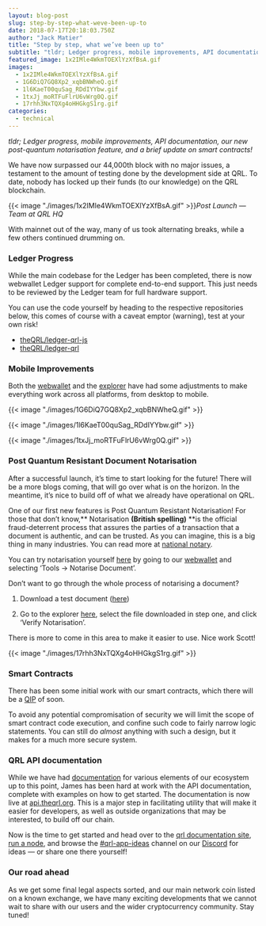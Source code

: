```yaml
---
layout: blog-post
slug: step-by-step-what-weve-been-up-to
date: 2018-07-17T20:18:03.750Z
author: "Jack Matier"
title: "Step by step, what we’ve been up to"
subtitle: "tldr; Ledger progress, mobile improvements, API documentation, our new post-quantum notarisation feature, and a brief update on smart contracts!"
featured_image: 1x2IMle4WkmTOEXlYzXfBsA.gif
images:
  - 1x2IMle4WkmTOEXlYzXfBsA.gif
  - 1G6DiQ7GQ8Xp2_xqbBNWheQ.gif
  - 1l6KaeT00quSag_RDdIYYbw.gif
  - 1txJj_moRTFuFlrU6vWrg0Q.gif
  - 17rhh3NxTQXg4oHHGkgS1rg.gif
categories:
  - technical
---
```


*tldr; Ledger progress, mobile improvements, API documentation, our new post-quantum notarisation feature, and a brief update on smart contracts!*

We have now surpassed our 44,000th block with no major issues, a testament to the amount of testing done by the development side at QRL. To date, nobody has locked up their funds (to our knowledge) on the QRL blockchain.

{{< image "./images/1x2IMle4WkmTOEXlYzXfBsA.gif" >}}*Post Launch — Team at QRL HQ*

With mainnet out of the way, many of us took alternating breaks, while a few others continued drumming on.

### Ledger Progress

While the main codebase for the Ledger has been completed, there is now webwallet Ledger support for complete end-to-end support. This just needs to be reviewed by the Ledger team for full hardware support.

You can use the code yourself by heading to the respective repositories below, this comes of course with a caveat emptor (warning), test at your own risk!

- [theQRL/ledger-qrl-js](https://github.com/theQRL/ledger-qrl-js)
- [theQRL/ledger-qrl](https://github.com/theQRL/ledger-qrl)

### Mobile Improvements

Both the [webwallet](https://wallet.theqrl.org) and the [explorer](https://explorer.theqrl.org/) have had some adjustments to make everything work across all platforms, from desktop to mobile.

{{< image "./images/1G6DiQ7GQ8Xp2_xqbBNWheQ.gif" >}}

{{< image "./images/1l6KaeT00quSag_RDdIYYbw.gif" >}}

{{< image "./images/1txJj_moRTFuFlrU6vWrg0Q.gif" >}}

### Post Quantum Resistant Document Notarisation

After a successful launch, it’s time to start looking for the future! There will be a more blogs coming, that will go over what is on the horizon. In the meantime, it’s nice to build off of what we already have operational on QRL.

One of our first new features is Post Quantum Resistant Notarisation! For those that don’t know,** Notarisation **(British spelling)** **is the official fraud-deterrent process that assures the parties of a transaction that a document is authentic, and can be trusted. As you can imagine, this is a big thing in many industries. You can read more at [national notary](https://www.nationalnotary.org/knowledge-center/about-notaries/what-is-notarization).

You can try notarisation yourself [here](https://wallet.theqrl.org) by going to our [webwallet](https://wallet.theqrl.org) and selecting ‘Tools -&gt; Notarise Document’.

Don’t want to go through the whole process of notarising a document?

1. Download a test document ([here](https://cryptome.org/2016/01/CNSA-Suite-and-Quantum-Computing-FAQ.pdf))

1. Go to the explorer [here](https://explorer.theqrl.org/tx/9f2b01c3ed74cdeb7d5bffa4ed1b42bae4c2dfd91d15c94aef8f5589f11f711b), select the file downloaded in step one, and click ‘Verify Notarisation’.

There is more to come in this area to make it easier to use. Nice work Scott!

{{< image "./images/17rhh3NxTQXg4oHHGkgS1rg.gif" >}}

### Smart Contracts

There has been some initial work with our smart contracts, which there will be a [QIP](https://github.com/theQRL/QIPS/) of soon.

To avoid any potential compromisation of security we will limit the scope of smart contract code execution, and confine such code to fairly narrow logic statements. You can still do *almost* anything with such a design, but it makes for a much more secure system.

### QRL API documentation

While we have had [documentation](https://docs.theqrl.org/) for various elements of our ecosystem up to this point, James has been hard at work with the API documentation, complete with examples on how to get started. The documentation is now live at [api.theqrl.org](https://api.theqrl.org). This is a major step in facilitating utility that will make it easier for developers, as well as outside organizations that may be interested, to build off our chain.

Now is the time to get started and head over to the [qrl documentation site](https://docs.theqrl.org/), [run a node](https://docs.theqrl.org/node/QRLnode/), and browse the [#qrl-app-ideas](https://discord.gg/KAg5fAm) channel on our [Discord](https://discord.gg/KAg5fAm) for ideas — or share one there yourself!

### Our road ahead

As we get some final legal aspects sorted, and our main network coin listed on a known exchange, we have many exciting developments that we cannot wait to share with our users and the wider cryptocurrency community. Stay tuned!